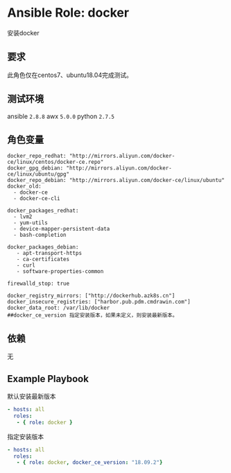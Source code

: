 # Ansible Role: docker

安装docker

## 要求

此角色仅在centos7、ubuntu18.04完成测试。

## 测试环境

ansible `2.8.8`
awx `5.0.0`
python `2.7.5`

## 角色变量
	docker_repo_redhat: "http://mirrors.aliyun.com/docker-ce/linux/centos/docker-ce.repo"
	docker_gpg_debian: "http://mirrors.aliyun.com/docker-ce/linux/ubuntu/gpg"
	docker_repo_debian: "http://mirrors.aliyun.com/docker-ce/linux/ubuntu"
	docker_old:
	  - docker-ce
	  - docker-ce-cli

	docker_packages_redhat:
	  - lvm2
	  - yum-utils
	  - device-mapper-persistent-data
	  - bash-completion
	  
	docker_packages_debian:
	   - apt-transport-https 
	   - ca-certificates 
	   - curl 
	   - software-properties-common

	firewalld_stop: true

	docker_registry_mirrors: ["http://dockerhub.azk8s.cn"]
	docker_insecure_registries: ["harbor.pub.pdm.cmdrawin.com"]
	docker_data_root: /var/lib/docker
	##docker_ce_version 指定安装版本，如果未定义，则安装最新版本。
	
## 依赖

无

## Example Playbook

默认安装最新版本
```yaml
- hosts: all
  roles:
   - { role: docker }
```
指定安装版本
```yaml
- hosts: all
  roles:
   - { role: docker, docker_ce_version: "18.09.2"}
```

        
